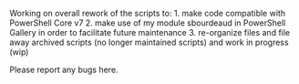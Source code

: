 Working on overall rework of the scripts to:
    1. make code compatible with PowerShell Core v7
    2. make use of my module sbourdeaud in PowerShell Gallery in order to facilitate future maintenance
    3. re-organize files and file away archived scripts (no longer maintained scripts) and work in progress (wip)

Please report any bugs here.
